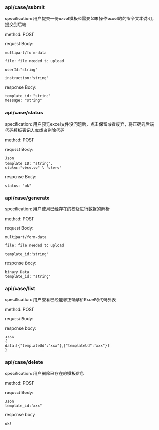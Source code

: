 ### api/case/submit

specification: 用户提交一份excel模板和需要如果操作excel的的指令文本说明，提交到后端

method:  POST

request Body:

````shell
multipart/form-data

file: file needed to upload

userId:"string"

instruction:"string"

````

response Body:

````shell
template_id: "string"
message: "string"
````



###  api/case/status

specification: 用户预览excel文件没问题后，点击保留或者废弃，将正确的后端代码模板表记入库或者删除代码

method:  POST

request Body:

````shell
Json
template ID: "string"，
status:"obsolte" \ "store"
````

response Body:

````shell
status: "ok"
````



### api/case/generate

specification: 用户使用已经存在的模板进行数据的解析

method:  POST

request Body:

````shell
multipart/form-data

file: file needed to upload

template_id:"string"

````

response Body:

````shell
binary Data
template_id: "string"
````



### api/case/list

specification: 用户查看已经能够正确解析Excel的代码列表

method:  POST

request Body:

response body:

````she
Json
{
data:[{"templateUd":"xxx"},{"templateUd":"xxx"}]
}
````



### api/case/delete

specification: 用户删除已存在的模板信息

method:  POST

request Body:

````shell
Json
template_id:"xxx"
````

response body

````shell
ok!
````







